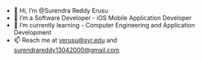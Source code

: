 - 👋 Hi, I’m @Surendra Reddy Erusu
- 👀 I’m a Software Developer - iOS Mobile Application Developer
- 🌱 I’m currently learning - Computer Engineering and Application Development
- 📫 Reach me at verusu@syr.edu and surendrareddy13042000@gmail.com

<!---
SurendraErusu/SurendraErusu is a ✨ special ✨ repository because its `README.md` (this file) appears on your GitHub profile.
You can click the Preview link to take a look at your changes.
--->
